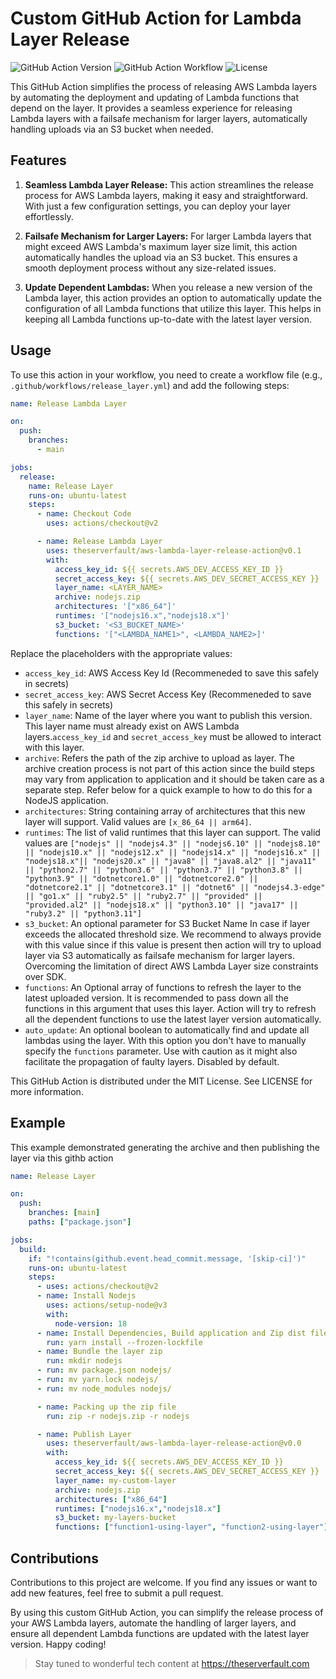 # Custom GitHub Action for Lambda Layer Release

![GitHub Action Version](https://img.shields.io/badge/version-v0.0.0-blue)
![GitHub Action Workflow](https://img.shields.io/badge/workflow-CI/CD-green)
![License](https://img.shields.io/badge/license-MIT-orange)

This GitHub Action simplifies the process of releasing AWS Lambda layers by automating the deployment and updating of Lambda functions that depend on the layer. It provides a seamless experience for releasing Lambda layers with a failsafe mechanism for larger layers, automatically handling uploads via an S3 bucket when needed.

## Features

1. **Seamless Lambda Layer Release:** This action streamlines the release process for AWS Lambda layers, making it easy and straightforward. With just a few configuration settings, you can deploy your layer effortlessly.

2. **Failsafe Mechanism for Larger Layers:** For larger Lambda layers that might exceed AWS Lambda's maximum layer size limit, this action automatically handles the upload via an S3 bucket. This ensures a smooth deployment process without any size-related issues.

3. **Update Dependent Lambdas:** When you release a new version of the Lambda layer, this action provides an option to automatically update the configuration of all Lambda functions that utilize this layer. This helps in keeping all Lambda functions up-to-date with the latest layer version.

## Usage

To use this action in your workflow, you need to create a workflow file (e.g., `.github/workflows/release_layer.yml`) and add the following steps:

```yaml
name: Release Lambda Layer

on:
  push:
    branches:
      - main

jobs:
  release:
    name: Release Layer
    runs-on: ubuntu-latest
    steps:
      - name: Checkout Code
        uses: actions/checkout@v2

      - name: Release Lambda Layer
        uses: theserverfault/aws-lambda-layer-release-action@v0.1
        with:
          access_key_id: ${{ secrets.AWS_DEV_ACCESS_KEY_ID }}
          secret_access_key: ${{ secrets.AWS_DEV_SECRET_ACCESS_KEY }}
          layer_name: <LAYER_NAME>
          archive: nodejs.zip
          architectures: '["x86_64"]'
          runtimes: '["nodejs16.x","nodejs18.x"]'
          s3_bucket: '<S3_BUCKET_NAME>'
          functions: '["<LAMBDA_NAME1>", <LAMBDA_NAME2>]'
```
Replace the placeholders with the appropriate values:

- `access_key_id`: AWS Access Key Id (Recommeneded to save this safely in secrets)<br/>
- `secret_access_key`: AWS Secret Access Key (Recommeneded to save this safely in secrets)<br/>
- `layer_name`: Name of the layer where you want to publish this version. This layer name must already exist on AWS Lambda layers.`access_key_id` and `secret_access_key` must be allowed to interact with this layer.<br/>
- `archive`: Refers the path of the zip archive to upload as layer. The archive creation process is not part of this action since the build steps may vary from application to application and it should be taken care as a separate step. Refer below for a quick example to how to do this for a NodeJS application.<br/>
- `architectures`: String containing array of architectures that this new layer will support. Valid values are `[x_86_64 || arm64]`.<br/>
- `runtimes`: The list of valid runtimes that this layer can support. The valid values are `["nodejs" || "nodejs4.3" || "nodejs6.10" || "nodejs8.10" || "nodejs10.x" || "nodejs12.x" || "nodejs14.x" || "nodejs16.x" || "nodejs18.x"|| "nodejs20.x" || "java8" || "java8.al2" || "java11" || "python2.7" || "python3.6" || "python3.7" || "python3.8" || "python3.9" || "dotnetcore1.0" || "dotnetcore2.0" || "dotnetcore2.1" || "dotnetcore3.1" || "dotnet6" || "nodejs4.3-edge" || "go1.x" || "ruby2.5" || "ruby2.7" || "provided" || "provided.al2" || "nodejs18.x" || "python3.10" || "java17" || "ruby3.2" || "python3.11"]`<br/>
- `s3_bucket`: An optional parameter for S3 Bucket Name In case if layer exceeds the allocated threshold size. We recommend to always provide with this value since if this value is present then action will try to upload layer via S3 automatically as failsafe mechanism for larger layers. Overcoming the limitation of direct AWS Lambda Layer size constraints over SDK.
- `functions`: An Optional array of functions to refresh the layer to the latest uploaded version. It is recommended to pass down all the functions in this argument that uses this layer. Action will try to refresh all the dependent functions to use the latest layer version automatically.
- `auto_update`: An optional boolean to automatically find and update all lambdas using the layer. With this option you don't have to manually specify the `functions` parameter. Use with caution as it might also facilitate the propagation of faulty layers. Disabled by default.

This GitHub Action is distributed under the MIT License. See LICENSE for more information.

## Example
This example demonstrated generating the archive and then publishing the layer via this githb action
```yaml
name: Release Layer

on:
  push:
    branches: [main]
    paths: ["package.json"]

jobs:
  build:
    if: "!contains(github.event.head_commit.message, '[skip-ci]')"
    runs-on: ubuntu-latest
    steps:
      - uses: actions/checkout@v2
      - name: Install Nodejs
        uses: actions/setup-node@v3
        with:
          node-version: 18
      - name: Install Dependencies, Build application and Zip dist file
        run: yarn install --frozen-lockfile
      - name: Bundle the layer zip
        run: mkdir nodejs
      - run: mv package.json nodejs/
      - run: mv yarn.lock nodejs/
      - run: mv node_modules nodejs/

      - name: Packing up the zip file
        run: zip -r nodejs.zip -r nodejs

      - name: Publish Layer
        uses: theserverfault/aws-lambda-layer-release-action@v0.0
        with:
          access_key_id: ${{ secrets.AWS_DEV_ACCESS_KEY_ID }}
          secret_access_key: ${{ secrets.AWS_DEV_SECRET_ACCESS_KEY }}
          layer_name: my-custom-layer
          archive: nodejs.zip
          architectures: ["x86_64"]
          runtimes: ["nodejs16.x","nodejs18.x"]
          s3_bucket: my-layers-bucket
          functions: ["function1-using-layer", "function2-using-layer"]
```

## Contributions

Contributions to this project are welcome. If you find any issues or want to add new features, feel free to submit a pull request.

By using this custom GitHub Action, you can simplify the release process of your AWS Lambda layers, automate the handling of larger layers, and ensure all dependent Lambda functions are updated with the latest layer version. Happy coding!

> Stay tuned to wonderful tech content at https://theserverfault.com
